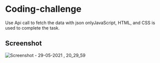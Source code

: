 # Coding-challenge
Use Api call to fetch the data with json onlyJavaScript, HTML, and CSS is used to complete the task.

## Screenshot
![Screenshot - 29-05-2021 , 20_29_59](https://user-images.githubusercontent.com/71602162/120074916-bd76db80-c0bc-11eb-8ae5-32d8cfc4d294.png)



